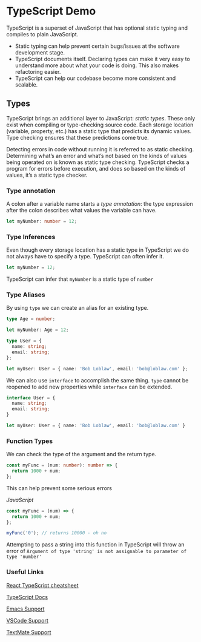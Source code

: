 # TypeScript Demo

TypeScript is a superset of JavaScript that has optional static typing and compiles to plain JavaScript.

- Static typing can help prevent certain bugs/issues at the software development stage.
- TypeScript documents itself. Declaring types can make it very easy to understand more about what your code is doing. This also makes refactoring easier.
- TypeScript can help our codebase become more consistent and scalable.

## Types

TypeScript brings an additional layer to JavaScript: _static types_. These only exist when compiling or type-checking source code. Each storage location (variable, property, etc.) has a static type that predicts its dynamic values. Type checking ensures that these predictions come true.

Detecting errors in code without running it is referred to as static checking. Determining what’s an error and what’s not based on the kinds of values being operated on is known as static type checking. TypeScript checks a program for errors before execution, and does so based on the kinds of values, it’s a static type checker.

### Type annotation

A colon after a variable name starts a _type annotation_: the type expression after the colon describes what values the variable can have.

```typescript
let myNumber: number = 12;
```

### Type Inferences

Even though every storage location has a static type in TypeScript we do not always have to specify a type. TypeScript can often infer it.

```typescript
let myNumber = 12;
```

TypeScript can infer that `myNumber` is a static type of `number`

### Type Aliases

By using `type` we can create an alias for an existing type.

```typescript
type Age = number;

let myNumber: Age = 12;
```

```typescript
type User = {
  name: string;
  email: string;
};

let myUser: User = { name: 'Bob Loblaw', email: 'bob@loblaw.com' };
```

We can also use `interface` to accomplish the same thing. `type` cannot be reopened to add new properties while `interface` can be extended.

```typescript
interface User = {
  name: string;
  email: string;
}

let myUser: User = { name: 'Bob Loblaw', email: 'bob@loblaw.com' }
```

### Function Types

We can check the type of the argument and the return type.

```typescript
const myFunc = (num: number): number => {
  return 1000 + num;
};
```

This can help prevent some serious errors

_JavaScript_

```javascript
const myFunc = (num) => {
  return 1000 + num;
};

myFunc('0'); // returns 10000 - oh no
```

Attempting to pass a string into this function in TypeScript will throw an error of `Argument of type 'string' is not assignable to parameter of type 'number'`

### Useful Links

[React TypeScript cheatsheet](https://react-typescript-cheatsheet.netlify.app/docs/basic/setup/)

[TypeScript Docs](https://www.typescriptlang.org/docs/)

[Emacs Support](https://github.com/emacs-typescript/typescript.el)

[VSCode Support](https://code.visualstudio.com/docs/languages/typescript)

[TextMate Support](https://github.com/stanger/TypeScript-TextMate)
